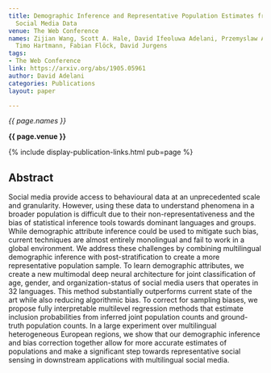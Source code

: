 ```yaml
---
title: Demographic Inference and Representative Population Estimates from Multilingual
  Social Media Data
venue: The Web Conference
names: Zijian Wang, Scott A. Hale, David Ifeoluwa Adelani, Przemyslaw A. Grabowicz,
  Timo Hartmann, Fabian Flöck, David Jurgens
tags:
- The Web Conference
link: https://arxiv.org/abs/1905.05961
author: David Adelani
categories: Publications
layout: paper

---
```


*{{ page.names }}*

**{{ page.venue }}**

{% include display-publication-links.html pub=page %}

## Abstract

Social media provide access to behavioural data at an unprecedented scale and granularity. However, using these data to understand phenomena in a broader population is difficult due to their non-representativeness and the bias of statistical inference tools towards dominant languages and groups. While demographic attribute inference could be used to mitigate such bias, current techniques are almost entirely monolingual and fail to work in a global environment. We address these challenges by combining multilingual demographic inference with post-stratification to create a more representative population sample. To learn demographic attributes, we create a new multimodal deep neural architecture for joint classification of age, gender, and organization-status of social media users that operates in 32 languages. This method substantially outperforms current state of the art while also reducing algorithmic bias. To correct for sampling biases, we propose fully interpretable multilevel regression methods that estimate inclusion probabilities from inferred joint population counts and ground-truth population counts. In a large experiment over multilingual heterogeneous European regions, we show that our demographic inference and bias correction together allow for more accurate estimates of populations and make a significant step towards representative social sensing in downstream applications with multilingual social media.